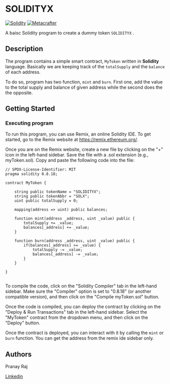 # SOLIDITYX
[![Solidity](https://img.shields.io/badge/Solidity-0.8.18-blue)](https://soliditylang.org/)
[![Metacrafter](https://img.shields.io/badge/Metacrafter-Amazing-orange)](https://www.metacrafters.io/)

A baisc Solidity program to create a dummy token `SOLIDITYX` .  

## Description

The program contains a simple smart contract, `MyToken` written in **Solidity** language. Basically we are keeping track of the `totalSupply` and the `balance` of each address.

To do so, program has two function, `mint` and `burn`. First one, add the value to the total supply and balance of given address while the second does the the opposite.

## Getting Started

### Executing program

To run this program, you can use Remix, an online Solidity IDE. To get started, go to the Remix website at https://remix.ethereum.org/.

Once you are on the Remix website, create a new file by clicking on the "+" icon in the left-hand sidebar. Save the file with a .sol extension (e.g., myToken.sol). Copy and paste the following code into the file:

```solidity
// SPDX-License-Identifier: MIT
pragma solidity 0.8.18;

contract MyToken {

    string public tokenName = "SOLIDITYX";
    string public tokenAbbr = "SOLX";
    uint public totalSupply = 0;

    mapping(address => uint) public balances;

    function mint(address _address, uint _value) public {
        totalSupply += _value;
        balances[_address] += _value;
    }
    
    function burn(address _address, uint _value) public {
        if(balances[_address] >= _value) {
            totalSupply -= _value;
            balances[_address] -= _value;
        }
    }

}


```

To compile the code, click on the "Solidity Compiler" tab in the left-hand sidebar. Make sure the "Compiler" option is set to "0.8.18" (or another compatible version), and then click on the "Compile myToken.sol" button.

Once the code is compiled, you can deploy the contract by clicking on the "Deploy & Run Transactions" tab in the left-hand sidebar. Select the "MyToken" contract from the dropdown menu, and then click on the "Deploy" button.

Once the contract is deployed, you can interact with it by calling the `mint` or `burn` function. You can get the address from the remix ide sidebar only.

## Authors

Pranay Raj

[Linkedin](https://www.linkedin.com/in/masterpranay1)

